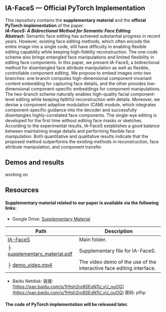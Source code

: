 <a name="ykjVp"></a>

## IA-FaceS — Official PyTorch Implementation

This repository contains  the **supplementary material** and  the **official PyTorch implementation** of the paper:<br /> **_IA-FaceS: A Bidirectional Method for Semantic Face Editing_**
<br />**Abstract:** Semantic face editing has achieved substantial progress in recent years. However, existing face editing methods, which often encode the entire image into a single code, still have difficulty in enabling flexible editing capability while keeping high-fidelity reconstruction. The one-code scheme also brings entangled face manipulations and limited flexibility in editing face components. In this paper, we present IA-FaceS, a bidirectional method for disentangled face attribute manipulation as well as flexible, controllable component editing. We propose to embed images onto two branches: one branch computes high-dimensional component-invariant content embedding for capturing face details, and the other provides low-dimensional component-specific embeddings for component manipulations. The two-branch scheme naturally enables high-quality facial component-level editing while keeping faithful reconstruction with details. Moreover, we devise a component adaptive modulation (CAM) module, which integrates component-specific guidance into the decoder and successfully disentangles highly-correlated face components. The single-eye editing is developed for the first time without editing face masks or sketches. According to the experimental results, IA-FaceS establishes a good balance between maintaining image details and performing flexible face manipulation. Both quantitative and qualitative results indicate that the proposed method outperforms the existing methods in reconstruction, face attribute manipulation, and component transfer.
<a name="wINHE"></a>

## Demos and results

working on
<a name="zbnHJ"></a>

## Resources

<a name="IJMYC"></a>

#### Supplementary material related to our paper is available via the following links:

- Google Drive: [Supplementary Material](https://drive.google.com/drive/folders/1yNWjWhaZztQjMxNwYT8I23auVe-Jep5G?usp=sharing)

| **Path**                                                     | **Description**                                              |
| ------------------------------------------------------------ | ------------------------------------------------------------ |
| [IA-FaceS](https://drive.google.com/drive/folders/1yNWjWhaZztQjMxNwYT8I23auVe-Jep5G?usp=sharing) | Main folder.                                                 |
| ├  [supplementary_material.pdf](https://drive.google.com/file/d/1UZsyvuJYQtE2McfGHuZ2kfx0SIfKt3AH/view?usp=sharing) | Supplementary file for IA-FaceS.                             |
| ├  [demo_video.mp4](xx)                                      | The video demo of the use of the interactive face editing interface. |

- Baidu Netdisk: 链接: [https://pan.baidu.com/s/1Htsh2ro8SEgN1U_yU_nuOQ](https://pan.baidu.com/s/1Htsh2ro8SEgN1U_yU_nuOQ)  密码: pfhp
  <a name="Cc8k5"></a>

#### The code of PyTorch implementation will be released later.<br /><br />
